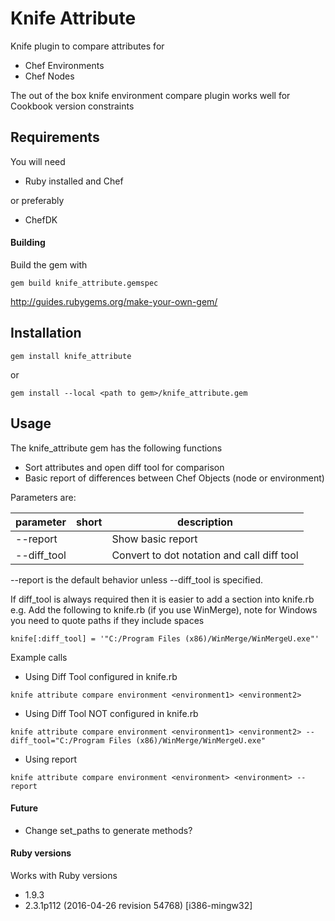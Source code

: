 Knife Attribute
===============

Knife plugin to compare attributes for
* Chef Environments
* Chef Nodes

The out of the box knife environment compare plugin works well for Cookbook version constraints

## Requirements

You will need 
* Ruby installed and Chef 

or preferably 

* ChefDK

#### Building

Build the gem with 
````
gem build knife_attribute.gemspec
````
http://guides.rubygems.org/make-your-own-gem/

## Installation

````
gem install knife_attribute
````

or 

````
gem install --local <path to gem>/knife_attribute.gem
````

## Usage

The knife_attribute gem has the following functions
* Sort attributes and open diff tool for comparison
* Basic report of differences between Chef Objects (node or environment)

Parameters are:

| parameter        | short | description                                                  |
|------------------|-------|--------------------------------------------------------------|
| --report         |       | Show basic report                                            |
| --diff_tool      |       | Convert to dot notation and call diff tool                   |

--report is the default behavior unless --diff_tool is specified.

If diff_tool is always required then it is easier to add a section into knife.rb
e.g. Add the following to knife.rb (if you use WinMerge), note for Windows you need to quote paths if they include spaces
````
knife[:diff_tool] = '"C:/Program Files (x86)/WinMerge/WinMergeU.exe"'
````

Example calls
- Using Diff Tool configured in knife.rb
````
knife attribute compare environment <environment1> <environment2>
````

- Using Diff Tool NOT configured in knife.rb
````
knife attribute compare environment <environment1> <environment2> --diff_tool="C:/Program Files (x86)/WinMerge/WinMergeU.exe"
````

- Using report
````
knife attribute compare environment <environment> <environment> --report
````

#### Future
- Change set_paths to generate methods?

#### Ruby versions

Works with Ruby versions
* 1.9.3 
* 2.3.1p112 (2016-04-26 revision 54768) [i386-mingw32]
